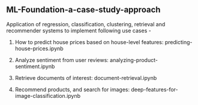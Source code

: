 ##  ML-Foundation-a-case-study-approach

Application of  regression, classification, clustering, retrieval and recommender systems to implement following use cases -

1. How to predict house prices based on house-level features:  predicting-house-prices.ipynb

2. Analyze sentiment from user reviews: analyzing-product-sentiment.ipynb

3. Retrieve documents of interest: document-retrieval.ipynb

4. Recommend products, and search for images: deep-features-for-image-classification.ipynb
